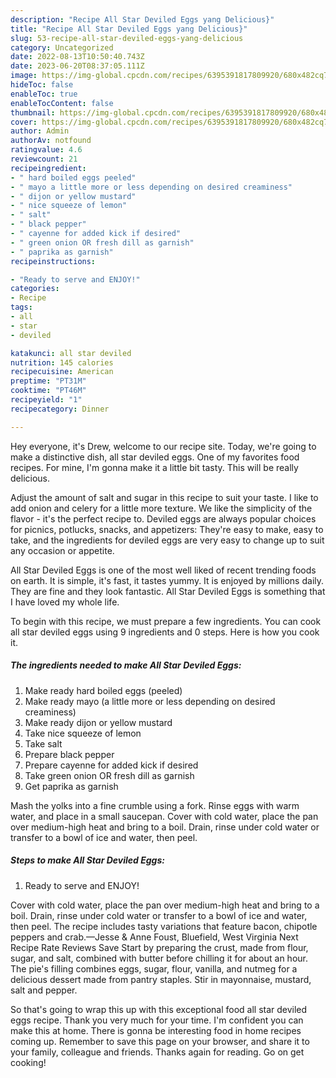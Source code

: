 ```yaml
---
description: "Recipe All Star Deviled Eggs yang Delicious}"
title: "Recipe All Star Deviled Eggs yang Delicious}"
slug: 53-recipe-all-star-deviled-eggs-yang-delicious
category: Uncategorized
date: 2022-08-13T10:50:40.743Z
date: 2023-06-20T08:37:05.111Z
image: https://img-global.cpcdn.com/recipes/6395391817809920/680x482cq70/all-star-deviled-eggs-recipe-main-photo.jpg
hideToc: false
enableToc: true
enableTocContent: false
thumbnail: https://img-global.cpcdn.com/recipes/6395391817809920/680x482cq70/all-star-deviled-eggs-recipe-main-photo.jpg
cover: https://img-global.cpcdn.com/recipes/6395391817809920/680x482cq70/all-star-deviled-eggs-recipe-main-photo.jpg
author: Admin
authorAv: notfound
ratingvalue: 4.6
reviewcount: 21
recipeingredient:
- " hard boiled eggs peeled"
- " mayo a little more or less depending on desired creaminess"
- " dijon or yellow mustard"
- " nice squeeze of lemon"
- " salt"
- " black pepper"
- " cayenne for added kick if desired"
- " green onion OR fresh dill as garnish"
- " paprika as garnish"
recipeinstructions:

- "Ready to serve and ENJOY!"
categories:
- Recipe
tags:
- all
- star
- deviled

katakunci: all star deviled 
nutrition: 145 calories
recipecuisine: American
preptime: "PT31M"
cooktime: "PT46M"
recipeyield: "1"
recipecategory: Dinner

---
```



Hey everyone, it's Drew, welcome to our recipe site. Today, we're going to make a distinctive dish, all star deviled eggs. One of my favorites food recipes. For mine, I'm gonna make it a little bit tasty. This will be really delicious.

Adjust the amount of salt and sugar in this recipe to suit your taste. I like to add onion and celery for a little more texture. We like the simplicity of the flavor - it&#39;s the perfect recipe to. Deviled eggs are always popular choices for picnics, potlucks, snacks, and appetizers: They&#39;re easy to make, easy to take, and the ingredients for deviled eggs are very easy to change up to suit any occasion or appetite.

All Star Deviled Eggs is one of the most well liked of recent trending foods on earth. It is simple, it's fast, it tastes yummy. It is enjoyed by millions daily. They are fine and they look fantastic. All Star Deviled Eggs is something that I have loved my whole life.


To begin with this recipe, we must prepare a few ingredients. You can cook all star deviled eggs using 9 ingredients and 0 steps. Here is how you cook it.

<!--inarticleads1-->

##### The ingredients needed to make All Star Deviled Eggs:

1. Make ready  hard boiled eggs (peeled)
1. Make ready  mayo (a little more or less depending on desired creaminess)
1. Make ready  dijon or yellow mustard
1. Take  nice squeeze of lemon
1. Take  salt
1. Prepare  black pepper
1. Prepare  cayenne for added kick if desired
1. Take  green onion OR fresh dill as garnish
1. Get  paprika as garnish


Mash the yolks into a fine crumble using a fork. Rinse eggs with warm water, and place in a small saucepan. Cover with cold water, place the pan over medium-high heat and bring to a boil. Drain, rinse under cold water or transfer to a bowl of ice and water, then peel. 

<!--inarticleads2-->

##### Steps to make All Star Deviled Eggs:


1. Ready to serve and ENJOY!

Cover with cold water, place the pan over medium-high heat and bring to a boil. Drain, rinse under cold water or transfer to a bowl of ice and water, then peel. The recipe includes tasty variations that feature bacon, chipotle peppers and crab.—Jesse &amp; Anne Foust, Bluefield, West Virginia Next Recipe Rate Reviews Save Start by preparing the crust, made from flour, sugar, and salt, combined with butter before chilling it for about an hour. The pie&#39;s filling combines eggs, sugar, flour, vanilla, and nutmeg for a delicious dessert made from pantry staples. Stir in mayonnaise, mustard, salt and pepper. 

So that's going to wrap this up with this exceptional food all star deviled eggs recipe. Thank you very much for your time. I'm confident you can make this at home. There is gonna be interesting food in home recipes coming up. Remember to save this page on your browser, and share it to your family, colleague and friends. Thanks again for reading. Go on get cooking!
